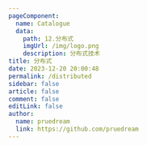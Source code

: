 ```yaml
---
pageComponent:
  name: Catalogue
  data:
    path: 12.分布式
    imgUrl: /img/logo.png
    description: 分布式技术
title: 分布式
date: 2023-12-20 20:00:48
permalink: /distributed
sidebar: false
article: false
comment: false
editLink: false
author: 
  name: pruedream
  link: https://github.com/pruedream
---
```

 